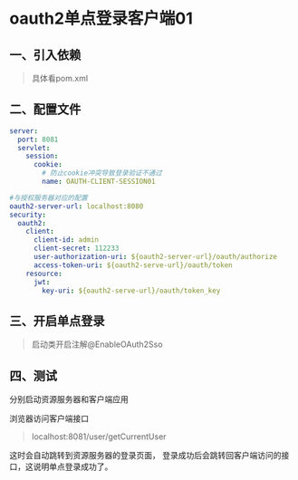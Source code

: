 # oauth2单点登录客户端01

## 一、引入依赖
> 具体看pom.xml

## 二、配置文件
```yaml
server:
  port: 8081
  servlet:
    session:
      cookie:
        # 防止cookie冲突导致登录验证不通过
        name: OAUTH-CLIENT-SESSION01

#与授权服务器对应的配置
oauth2-server-url: localhost:8080
security:
  oauth2:
    client:
      client-id: admin
      client-secret: 112233
      user-authorization-uri: ${oauth2-server-url}/oauth/authorize
      access-token-uri: ${oauth2-serve-url}/oauth/token
    resource:
      jwt:
        key-uri: ${oauth2-serve-url}/oauth/token_key
```

## 三、开启单点登录
> 启动类开启注解@EnableOAuth2Sso


## 四、测试
分别启动资源服务器和客户端应用

浏览器访问客户端接口
> localhost:8081/user/getCurrentUser

这时会自动跳转到资源服务器的登录页面，
登录成功后会跳转回客户端访问的接口，这说明单点登录成功了。
